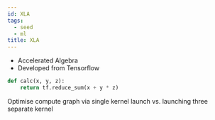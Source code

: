 ```yaml
---
id: XLA
tags:
  - seed
  - ml
title: XLA
---
```


- Accelerated Algebra
- Developed from Tensorflow

```python
def calc(x, y, z):
    return tf.reduce_sum(x + y * z)
```

Optimise compute graph via single kernel launch vs. launching three separate kernel
